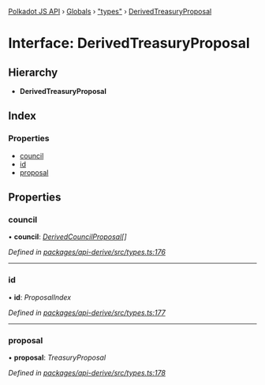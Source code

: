 [Polkadot JS API](../README.md) › [Globals](../globals.md) › ["types"](../modules/_types_.md) › [DerivedTreasuryProposal](_types_.derivedtreasuryproposal.md)

# Interface: DerivedTreasuryProposal

## Hierarchy

* **DerivedTreasuryProposal**

## Index

### Properties

* [council](_types_.derivedtreasuryproposal.md#council)
* [id](_types_.derivedtreasuryproposal.md#id)
* [proposal](_types_.derivedtreasuryproposal.md#proposal)

## Properties

###  council

• **council**: *[DerivedCouncilProposal](_types_.derivedcouncilproposal.md)[]*

*Defined in [packages/api-derive/src/types.ts:176](https://github.com/polkadot-js/api/blob/382f7d75c/packages/api-derive/src/types.ts#L176)*

___

###  id

• **id**: *ProposalIndex*

*Defined in [packages/api-derive/src/types.ts:177](https://github.com/polkadot-js/api/blob/382f7d75c/packages/api-derive/src/types.ts#L177)*

___

###  proposal

• **proposal**: *TreasuryProposal*

*Defined in [packages/api-derive/src/types.ts:178](https://github.com/polkadot-js/api/blob/382f7d75c/packages/api-derive/src/types.ts#L178)*
